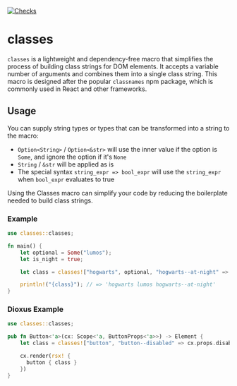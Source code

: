 [![Checks](https://github.com/sparten11740/classes/actions/workflows/ci.yml/badge.svg)](https://github.com/sparten11740/classes/actions/workflows/ci.yml)
# classes

`classes` is a lightweight and dependency-free macro that simplifies the process of building class strings for DOM
elements. It accepts a variable number of arguments and combines them into a single class string.
This macro is designed after the popular `classnames` npm package, which is commonly used in React and other frameworks.

## Usage

You can supply string types or types that can be transformed into a string to the macro:

- `Option<String>` / `Option<&str>` will use the inner value if the option is `Some`, and ignore the option if
  it's `None`
- `String` / `&str` will be applied as is
- The special syntax `string_expr => bool_expr` will use the `string_expr` when `bool_expr` evaluates to true

Using the Classes macro can simplify your code by reducing the boilerplate needed to build class strings.

### Example

```rust
use classes::classes;

fn main() {
    let optional = Some("lumos");
    let is_night = true;

    let class = classes!["hogwarts", optional, "hogwarts--at-night" => is_night, "wingardium-leviosa" => false];

    println!("{class}"); // => 'hogwarts lumos hogwarts--at-night'
}

```

### Dioxus Example

```rust
use classes::classes;

pub fn Button<'a>(cx: Scope<'a, ButtonProps<'a>>) -> Element {
    let class = classes!["button", "button--disabled" => cx.props.disabled, cx.props.class];

    cx.render(rsx! {
      button { class }
    })
}

```